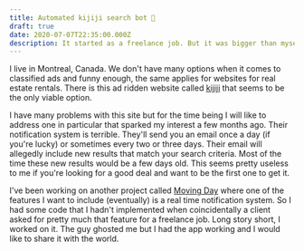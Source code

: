 ```yaml
---
title: Automated kijiji search bot 🤖
draft: true
date: 2020-07-07T22:35:00.000Z
description: It started as a freelance job. But it was bigger than myself...
---
```

I live in Montreal, Canada. We don't have many options when it comes to classified ads and funny enough, the same applies for websites for real estate rentals. There is this ad ridden website called [kijiji](kijiji.com) that seems to be the only viable option. 

I have many problems with this site but for the time being I will like to address one in particular that sparked my interest a few months ago. Their notification system is terrible. They'll send you an email once a day (if you're lucky) or sometimes every two or three days. Their email will allegedly include new results that match your search criteria. Most of the time these new results would be a few days old. This seems pretty useless to me if you're looking for a good deal and want to be the first one to get it.

I've been working on another project called [Moving Day](https://movingday.netlify.app/) where one of the features I want to include (eventually) is a real time notification system. So I had some code that I hadn't implemented when coincidentally a client asked for pretty much that feature for a freelance job. Long story short, I worked on it. The guy ghosted me but I had the app working and I would like to share it with the world.